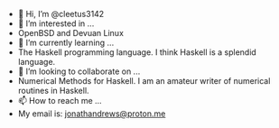 - 👋 Hi, I’m @cleetus3142
- 👀 I’m interested in ...
- OpenBSD and Devuan Linux
- 🌱 I’m currently learning ...
- The Haskell programming language. I think Haskell is a splendid language.
- 💞️ I’m looking to collaborate on ...
- Numerical Methods for Haskell. I am an amateur writer of numerical routines in Haskell. 
- 📫 How to reach me ...
- My email is: jonathandrews@proton.me

<!---
cleetus3142/cleetus3142 is a ✨ special ✨ repository because its `README.md` (this file) appears on your GitHub profile.
You can click the Preview link to take a look at your changes.
--->
